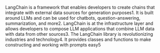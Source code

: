 LangChain is a framework that enables developers to create chains that integrate with external data sources for generation purposes1. It is built around LLMs and can be used for chatbots, question-answering, summarization, and more2. LangChain is at the infrastructure layer and allows developers to compose LLM applications that combine LLM data with data from other sources3. The LangChain library is revolutionizing industries and technology4. It provides classes and functions to make constructing and working with prompts easy5
